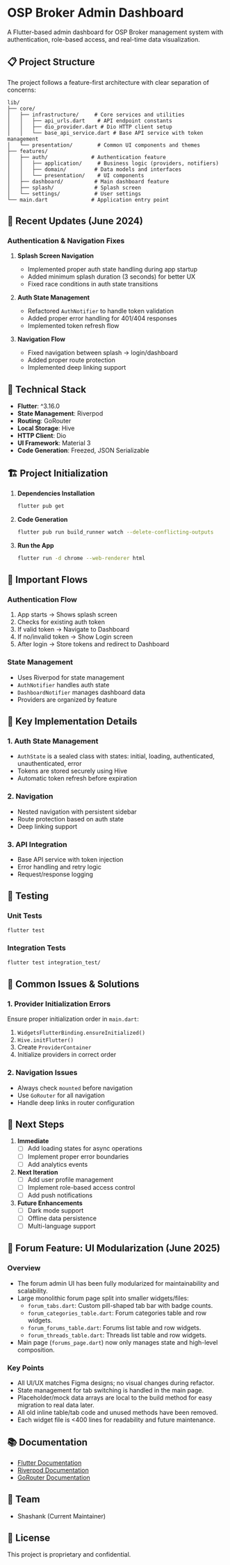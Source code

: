 # OSP Broker Admin Dashboard

A Flutter-based admin dashboard for OSP Broker management system with authentication, role-based access, and real-time data visualization.

## 📋 Project Structure

The project follows a feature-first architecture with clear separation of concerns:

```
lib/
├── core/
│   ├── infrastructure/     # Core services and utilities
│   │   ├── api_urls.dart    # API endpoint constants
│   │   ├── dio_provider.dart # Dio HTTP client setup
│   │   └── base_api_service.dart # Base API service with token management
│   └── presentation/        # Common UI components and themes
├── features/
│   ├── auth/              # Authentication feature
│   │   ├── application/     # Business logic (providers, notifiers)
│   │   ├── domain/         # Data models and interfaces
│   │   └── presentation/    # UI components
│   ├── dashboard/          # Main dashboard feature
│   ├── splash/             # Splash screen
│   └── settings/           # User settings
└── main.dart              # Application entry point
```

## 🚀 Recent Updates (June 2024)

### Authentication & Navigation Fixes

1. **Splash Screen Navigation**
   - Implemented proper auth state handling during app startup
   - Added minimum splash duration (3 seconds) for better UX
   - Fixed race conditions in auth state transitions

2. **Auth State Management**
   - Refactored `AuthNotifier` to handle token validation
   - Added proper error handling for 401/404 responses
   - Implemented token refresh flow

3. **Navigation Flow**
   - Fixed navigation between splash → login/dashboard
   - Added proper route protection
   - Implemented deep linking support

## 🔧 Technical Stack

- **Flutter**: ^3.16.0
- **State Management**: Riverpod
- **Routing**: GoRouter
- **Local Storage**: Hive
- **HTTP Client**: Dio
- **UI Framework**: Material 3
- **Code Generation**: Freezed, JSON Serializable

## 🏗️ Project Initialization

1. **Dependencies Installation**
   ```bash
   flutter pub get
   ```

2. **Code Generation**
   ```bash
   flutter pub run build_runner watch --delete-conflicting-outputs
   ```

3. **Run the App**
   ```bash
   flutter run -d chrome --web-renderer html
   ```

## 🔄 Important Flows

### Authentication Flow
1. App starts → Shows splash screen
2. Checks for existing auth token
3. If valid token → Navigate to Dashboard
4. If no/invalid token → Show Login screen
5. After login → Store tokens and redirect to Dashboard

### State Management
- Uses Riverpod for state management
- `AuthNotifier` handles auth state
- `DashboardNotifier` manages dashboard data
- Providers are organized by feature

## 🧠 Key Implementation Details

### 1. Auth State Management
- `AuthState` is a sealed class with states: initial, loading, authenticated, unauthenticated, error
- Tokens are stored securely using Hive
- Automatic token refresh before expiration

### 2. Navigation
- Nested navigation with persistent sidebar
- Route protection based on auth state
- Deep linking support

### 3. API Integration
- Base API service with token injection
- Error handling and retry logic
- Request/response logging

## 🧪 Testing

### Unit Tests
```bash
flutter test
```

### Integration Tests
```bash
flutter test integration_test/
```

## 🚨 Common Issues & Solutions

### 1. Provider Initialization Errors
Ensure proper initialization order in `main.dart`:
1. `WidgetsFlutterBinding.ensureInitialized()`
2. `Hive.initFlutter()`
3. Create `ProviderContainer`
4. Initialize providers in correct order

### 2. Navigation Issues
- Always check `mounted` before navigation
- Use `GoRouter` for all navigation
- Handle deep links in router configuration

## 📝 Next Steps

1. **Immediate**
   - [ ] Add loading states for async operations
   - [ ] Implement proper error boundaries
   - [ ] Add analytics events

2. **Next Iteration**
   - [ ] Add user profile management
   - [ ] Implement role-based access control
   - [ ] Add push notifications

3. **Future Enhancements**
   - [ ] Dark mode support
   - [ ] Offline data persistence
   - [ ] Multi-language support

## 📑 Forum Feature: UI Modularization (June 2025)

### Overview
- The forum admin UI has been fully modularized for maintainability and scalability.
- Large monolithic forum page split into smaller widgets/files:
  - `forum_tabs.dart`: Custom pill-shaped tab bar with badge counts.
  - `forum_categories_table.dart`: Forum categories table and row widgets.
  - `forum_forums_table.dart`: Forums list table and row widgets.
  - `forum_threads_table.dart`: Threads list table and row widgets.
- Main page (`forums_page.dart`) now only manages state and high-level composition.

### Key Points
- All UI/UX matches Figma designs; no visual changes during refactor.
- State management for tab switching is handled in the main page.
- Placeholder/mock data arrays are local to the build method for easy migration to real data later.
- All old inline table/tab code and unused methods have been removed.
- Each widget file is <400 lines for readability and future maintenance.


## 📚 Documentation

- [Flutter Documentation](https://docs.flutter.dev/)
- [Riverpod Documentation](https://riverpod.dev/)
- [GoRouter Documentation](https://gorouter.dev/)

## 👥 Team

- Shashank (Current Maintainer)

## 📄 License

This project is proprietary and confidential.
